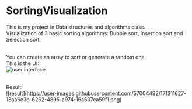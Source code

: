 # SortingVisualization
This is my project in Data structures and algorithms class.<br />
Visualization of 3 basic sorting algorithms: Bubble sort, Insertion sort and Selection sort.<br /><br />

You can create an array to sort or generate a random one.<br />
This is the UI:<br />
![user interface](https://user-images.githubusercontent.com/57004492/171311428-197829be-12e7-40f0-9f61-95474075d46d.png)

<br />
Result:<br />
![result](https://user-images.githubusercontent.com/57004492/171311627-18aa6e3b-6262-4895-a974-16a607ca59f1.png)
